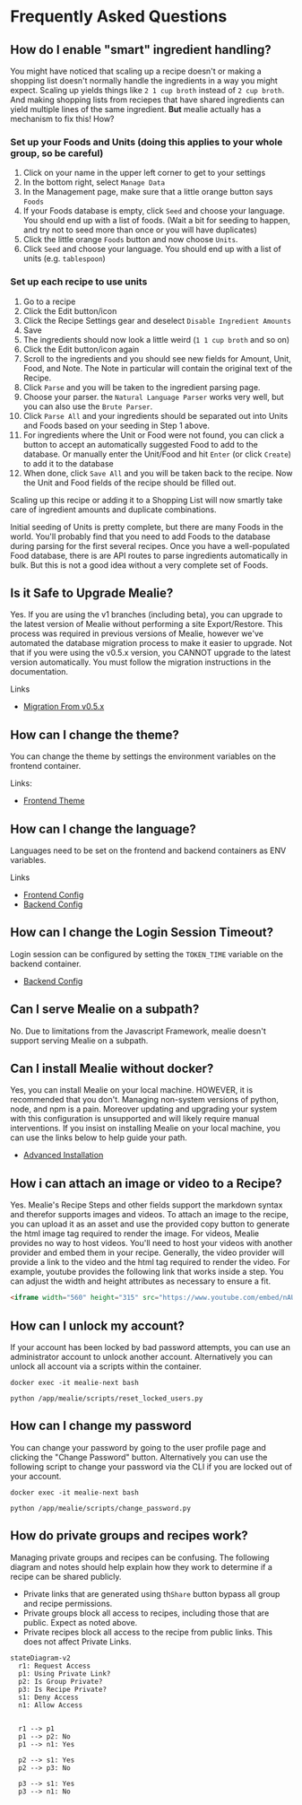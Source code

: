 # Frequently Asked Questions

## How do I enable "smart" ingredient handling?

You might have noticed that scaling up a recipe doesn't or making a shopping list doesn't normally handle the ingredients in a way you might expect. Scaling up yields things like `2 1 cup broth` instead of `2 cup broth`. And making shopping lists from reciepes that have shared ingredients can yield multiple lines of the same ingredient. **But** mealie actually has a mechanism to fix this! How?
### Set up your Foods and Units (doing this applies to your whole group, so be careful)
1. Click on your name in the upper left corner to get to your settings
2. In the bottom right, select `Manage Data`
3. In the Management page, make sure that a little orange button says `Foods`
4. If your Foods database is empty, click `Seed` and choose your language. You should end up with a list of foods. (Wait a bit for seeding to happen, and try not to seed more than once or you will have duplicates)
5. Click the little orange `Foods` button and now choose `Units`.
6. Click `Seed` and choose your language. You should end up with a list of units (e.g. `tablespoon`)

### Set up each recipe to use units
1. Go to a recipe
2. Click the Edit button/icon
3. Click the Recipe Settings gear and deselect `Disable Ingredient Amounts`
4. Save
5. The ingredients should now look a little weird (`1 1 cup broth` and so on)
6. Click the Edit button/icon again
7. Scroll to the ingredients and you should see new fields for Amount, Unit, Food, and Note. The Note in particular will contain the original text of the Recipe.
8. Click `Parse` and you will be taken to the ingredient parsing page.
9. Choose your parser. the `Natural Language Parser` works very well, but you can also use the `Brute Parser`.
10. Click `Parse All` and your ingredients should be separated out into Units and Foods based on your seeding in Step 1 above.
11. For ingredients where the Unit or Food were not found, you can click a button to accept an automatically suggested Food to add to the database. Or manually enter the Unit/Food and hit `Enter` (or click `Create`) to add it to the database
12. When done, click `Save All` and you will be taken back to the recipe. Now the Unit and Food fields of the recipe should be filled out.

Scaling up this recipe or adding it to a Shopping List will now smartly take care of ingredient amounts and duplicate combinations.

Initial seeding of Units is pretty complete, but there are many Foods in the world. You'll probably find that you need to add Foods to the database during parsing for the first several recipes. Once you have a well-populated Food database, there is are API routes to parse ingredients automatically in bulk. But this is not a good idea without a very complete set of Foods.


## Is it Safe to Upgrade Mealie?

Yes. If you are using the v1 branches (including beta), you can upgrade to the latest version of Mealie without performing a site Export/Restore. This process was required in previous versions of Mealie, however we've automated the database migration process to make it easier to upgrade. Not that if you were using the v0.5.x version, you CANNOT upgrade to the latest version automatically. You must follow the migration instructions in the documentation.

Links

- [Migration From v0.5.x](./migrating-to-mealie-v1.md)

## How can I change the theme?

You can change the theme by settings the environment variables on the frontend container.

Links:

- [Frontend Theme](../installation/frontend-config#themeing)

## How can I change the language?

Languages need to be set on the frontend and backend containers as ENV variables.

Links

- [Frontend Config](../installation/frontend-config/)
- [Backend Config](../installation/backend-config/)

## How can I change the Login Session Timeout?

Login session can be configured by setting the `TOKEN_TIME` variable on the backend container.

- [Backend Config](../installation/backend-config/)

## Can I serve Mealie on a subpath?

No. Due to limitations from the Javascript Framework, mealie doesn't support serving Mealie on a subpath.

## Can I install Mealie without docker?

Yes, you can install Mealie on your local machine. HOWEVER, it is recommended that you don't. Managing non-system versions of python, node, and npm is a pain. Moreover updating and upgrading your system with this configuration is unsupported and will likely require manual interventions. If you insist on installing Mealie on your local machine, you can use the links below to help guide your path.

- [Advanced Installation](../installation/advanced/)

## How i can attach an image or video to a Recipe?

Yes. Mealie's Recipe Steps and other fields support the markdown syntax and therefor supports images and videos. To attach an image to the recipe, you can upload it as an asset and use the provided copy button to generate the html image tag required to render the image. For videos, Mealie provides no way to host videos. You'll need to host your videos with another provider and embed them in your recipe. Generally, the video provider will provide a link to the video and the html tag required to render the video. For example, youtube provides the following link that works inside a step. You can adjust the width and height attributes as necessary to ensure a fit.

```html
<iframe width="560" height="315" src="https://www.youtube.com/embed/nAUwKeO93bY" title="YouTube video player" frameborder="0" allow="accelerometer; autoplay; clipboard-write; encrypted-media; gyroscope; picture-in-picture" allowfullscreen></iframe>
```

## How can I unlock my account?

If your account has been locked by bad password attempts, you can use an administrator account to unlock another account. Alternatively you can unlock all account via a scripts within the container.

```shell
docker exec -it mealie-next bash

python /app/mealie/scripts/reset_locked_users.py
```

## How can I change my password

You can change your password by going to the user profile page and clicking the "Change Password" button. Alternatively you can use the following script to change your password via the CLI if you are locked out of your account.

```shell
docker exec -it mealie-next bash

python /app/mealie/scripts/change_password.py
```

## How do private groups and recipes work?

Managing private groups and recipes can be confusing. The following diagram and notes should help explain how they work to determine if a recipe can be shared publicly.

- Private links that are generated using th`Share` button bypass all group and recipe permissions.
- Private groups block all access to recipes, including those that are public. Expect as noted above.
- Private recipes block all access to the recipe from public links. This does not affect Private Links.

```mermaid
stateDiagram-v2
  r1: Request Access
  p1: Using Private Link?
  p2: Is Group Private?
  p3: Is Recipe Private?
  s1: Deny Access
  n1: Allow Access


  r1 --> p1
  p1 --> p2: No
  p1 --> n1: Yes

  p2 --> s1: Yes
  p2 --> p3: No

  p3 --> s1: Yes
  p3 --> n1: No
```
